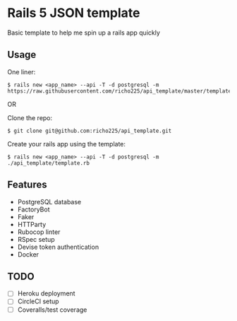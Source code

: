 # Rails 5 JSON template

Basic template to help me spin up a rails app quickly

## Usage

One liner:

    $ rails new <app_name> --api -T -d postgresql -m https://raw.githubusercontent.com/richo225/api_template/master/template.rb

OR

Clone the repo:

    $ git clone git@github.com:richo225/api_template.git

Create your rails app using the template:

    $ rails new <app_name> --api -T -d postgresql -m ./api_template/template.rb

## Features

* PostgreSQL database
* FactoryBot
* Faker
* HTTParty
* Rubocop linter
* RSpec setup
* Devise token authentication
* Docker

## TODO

- [ ] Heroku deployment
- [ ] CircleCI setup
- [ ] Coveralls/test coverage
